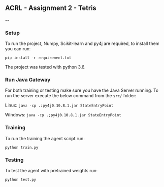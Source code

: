 ## ACRL - Assignment 2 - Tetris
--

### Setup

To run the project, Numpy, Scikit-learn and py4j are required, to install them you can run:

```pip install -r requirement.txt```

The project was tested with python 3.6.

### Run Java Gateway

For both training or testing make sure you have the Java Server running.
To run the server execute the below command from the `src/` folder:

Linux:
```java -cp .:py4j0.10.8.1.jar StateEntryPoint```

Windows:
```java -cp .;py4j0.10.8.1.jar StateEntryPoint```

### Training

To run the training the agent script run:

```python train.py```

### Testing

To test the agent with pretrained weights run:

```python test.py```
